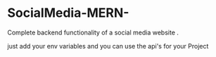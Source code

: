 # SocialMedia-MERN-

Complete backend functionality of a social media website .

just add your env variables and you can use the api's for your Project 
